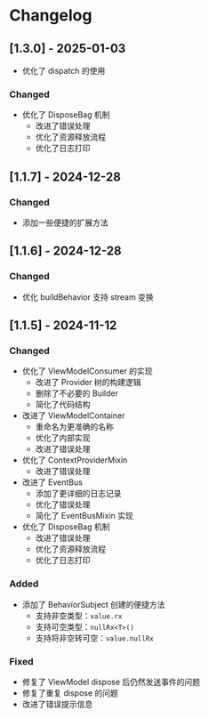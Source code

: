 # Changelog

## [1.3.0] - 2025-01-03

- 优化了 dispatch 的使用

### Changed

- 优化了 DisposeBag 机制
  - 改进了错误处理
  - 优化了资源释放流程
  - 优化了日志打印

## [1.1.7] - 2024-12-28

### Changed

- 添加一些便捷的扩展方法

## [1.1.6] - 2024-12-28

### Changed

- 优化 buildBehavior 支持 stream 变换

## [1.1.5] - 2024-11-12

### Changed

- 优化了 ViewModelConsumer 的实现
  - 改进了 Provider 树的构建逻辑
  - 删除了不必要的 Builder
  - 简化了代码结构
- 改进了 ViewModelContainer
  - 重命名为更准确的名称
  - 优化了内部实现
  - 改进了错误处理
- 优化了 ContextProviderMixin
  - 改进了错误处理
- 改进了 EventBus
  - 添加了更详细的日志记录
  - 优化了错误处理
  - 简化了 EventBusMixin 实现
- 优化了 DisposeBag 机制
  - 改进了错误处理
  - 优化了资源释放流程
  - 优化了日志打印

### Added

- 添加了 BehaviorSubject 创建的便捷方法
  - 支持非空类型：`value.rx`
  - 支持可空类型：`nullRx<T>()`
  - 支持将非空转可空：`value.nullRx`

### Fixed

- 修复了 ViewModel dispose 后仍然发送事件的问题
- 修复了重复 dispose 的问题
- 改进了错误提示信息
